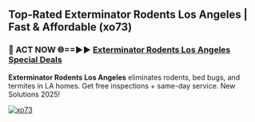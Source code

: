 ## Top-Rated Exterminator Rodents Los Angeles | Fast & Affordable (xo73)

<h3>🐜 ACT NOW 🌐==►► <a href="https://tinyurl.com/2dysvsjj" rel="nofollow">Exterminator Rodents Los Angeles Special Deals</a></h3>

**Exterminator Rodents Los Angeles** eliminates rodents, bed bugs, and termites in LA homes. Get free inspections + same-day service. New Solutions 2025!

[![xo73](https://i.imgur.com/JCYaghj.jpeg)](https://tinyurl.com/2dysvsjj)
